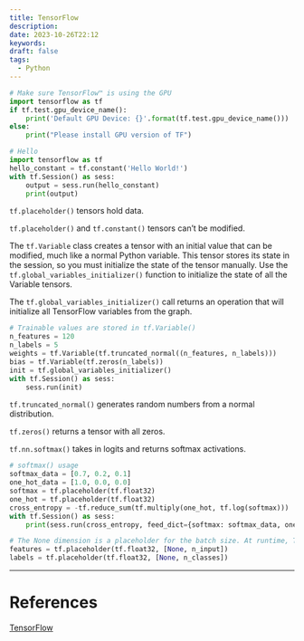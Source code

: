 ```yaml
---
title: TensorFlow
description: 
date: 2023-10-26T22:12
keywords: 
draft: false
tags:
  - Python
---
```

```python
# Make sure TensorFlow™ is using the GPU
import tensorflow as tf
if tf.test.gpu_device_name():
    print('Default GPU Device: {}'.format(tf.test.gpu_device_name()))
else:
    print("Please install GPU version of TF")

# Hello
import tensorflow as tf
hello_constant = tf.constant('Hello World!')
with tf.Session() as sess:
    output = sess.run(hello_constant)
    print(output)
```

`tf.placeholder()` tensors hold data.

`tf.placeholder()` and `tf.constant()` tensors can’t be modified.

The `tf.Variable` class creates a tensor with an initial value that can be modified, much like a normal Python variable. This tensor stores its state in the session, so you must initialize the state of the tensor manually. Use the `tf.global_variables_initializer()` function to initialize the state of all the Variable tensors.

The `tf.global_variables_initializer()` call returns an operation that will initialize all TensorFlow variables from the graph.

```python
# Trainable values are stored in tf.Variable()
n_features = 120
n_labels = 5
weights = tf.Variable(tf.truncated_normal((n_features, n_labels)))
bias = tf.Variable(tf.zeros(n_labels))
init = tf.global_variables_initializer()
with tf.Session() as sess:
    sess.run(init)
```

`tf.truncated_normal()` generates random numbers from a normal distribution.

`tf.zeros()` returns a tensor with all zeros.

`tf.nn.softmax()` takes in logits and returns softmax activations.

```python
# softmax() usage
softmax_data = [0.7, 0.2, 0.1]
one_hot_data = [1.0, 0.0, 0.0]
softmax = tf.placeholder(tf.float32)
one_hot = tf.placeholder(tf.float32)
cross_entropy = -tf.reduce_sum(tf.multiply(one_hot, tf.log(softmax)))
with tf.Session() as sess:
    print(sess.run(cross_entropy, feed_dict={softmax: softmax_data, one_hot: one_hot_data}))

# The None dimension is a placeholder for the batch size. At runtime, TensorFlow will accept any batch size greater than 0.
features = tf.placeholder(tf.float32, [None, n_input])
labels = tf.placeholder(tf.float32, [None, n_classes])
```

---
# References

[TensorFlow](https://www.tensorflow.org/)
